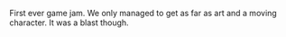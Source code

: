 First ever game jam. We only managed to get as far as art and a moving character. It was a blast though.
